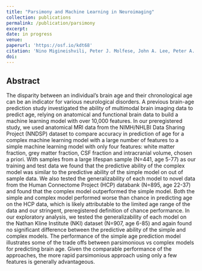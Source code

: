 ```yaml
---
title: "Parsimony and Machine Learning in Neuroimaging"
collection: publications
permalink: /publication/parsimony
excerpt:
date: in progress
venue: 
paperurl: 'https://osf.io/kdt68'
citation: 'Nino Migineishvili, Peter J. Molfese, John A. Lee, Peter A. Bandettini, Phillip Shaw, Adam G. Thomas, and Dylan M. Nielson; Parsimony and Machine Learning in Neuroimaging' 
doi: 
---
```


## Abstract

The disparity between an individual’s brain age and their chronological age can be an indicator for various neurological disorders. A previous brain-age prediction study investigated the ability of multimodal brain imaging data to predict age, relying on anatomical and functional brain data to build a machine learning model with over 10,000 features. In our preregistered study, we used anatomical MRI data from the NIMH/NHLBI Data Sharing Project (NNDSP) dataset to compare accuracy in prediction of age for a complex machine learning model with a large number of features to a simple machine learning model with only four features: white matter fraction, grey matter fraction, CSF fraction and intracranial volume, chosen a priori. With samples from a large lifespan sample (N=441, age 5-77) as our training and test data we found that the predictive ability of the complex model was similar to the predictive ability of the simple model on out of sample data. We also tested the generalizability of each model to novel data from the Human Connectome Project (HCP) databank (N=895, age 22-37) and found that the complex model outperformed the simple model. Both the simple and complex model performed worse than chance in predicting age on the HCP data, which is likely attributable to the limited age range of the data and our stringent, preregistered definition of chance performance. In our exploratory analysis, we tested the generalizability of each model on the Nathan Kline Institute (NKI) dataset (N=907, age 6-85) and again found no significant difference between the predictive ability of the simple and complex models. The performance of the simple age prediction model illustrates some of the trade offs  between parsimonious vs complex models for predicting brain age. Given the comparable performance of the approaches, the more rapid parsimonious approach using only a few features is generally advantageous.
